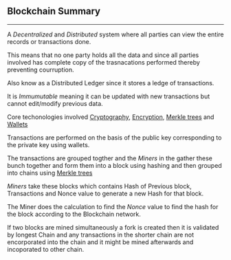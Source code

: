 ## Blockchain Summary
-------------------------------------
A *Decentralized* and *Distributed* system where all parties can view the entire records or transactions done.  

This means that no one party holds all the data and since all parties involved has complete copy of the trasnacations performed thereby preventing courruption.  

Also know as a Distributed Ledger since it stores a ledge of transactions.  

It is *Immumutable* meaning it can be updated with new transactions but cannot edit/modify previous data.  

Core techonologies involved [Cryptography](), [Encryption](), [Merkle trees]()
and [Wallets]() 

Transactions are performed on the basis of the public key corresponding to the private key using wallets.

The transactions are grouped togther and the *Miners* in the gather these bunch together and form them into a block using hashing and then grouped into chains using [Merkle trees]()

*Miners* take these blocks which contains Hash of Previous block, Transactions and Nonce value to generate a new Hash for that block.  

The Miner does the calculation to find the *Nonce* value to find the hash for the block according to the Blockchain network. 

If two blocks are mined simultaneously a fork is created then it is validated by longest Chain and any transactions in the shorter chain are not encorporated into the chain and it might be mined afterwards and incoporated to other chain.
